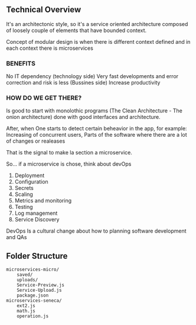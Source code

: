 ## Technical Overview
It's an architectonic style, so it's a service oriented architecture composed of loosely couple of elements that have bounded context.

Concept of modular design is when there is different context defined and in each context there is microservices

### BENEFITS
No IT dependency (technology side)
Very fast developments and error correction and risk is less (Bussines side)
Increase productivity


### HOW DO WE GET THERE?
Is good to start with monolothic programs (The Clean Architecture - The onion architecture)	done with good interfaces and architecture.

After, when One starts to detect certain beheavior in the app, for example:
	Increasing of concurrent users,
	Parts of the software where there are a lot of changes or realeases

That is the signal to make la section a microservice.

So... if a microservice is chose, think about devOps
1. Deployment
2. Configuration
3. Secrets
4. Scaling
5. Metrics and monitoring
6. Testing
7. Log management
8. Service Discovery

DevOps
Is a cultural change about how to planning software development
and QAs

## Folder Structure

```
microservices-micro/
	saved/
	uploads/
	Service-Preview.js
	Service-Upload.js
	package.json
microservices-seneca/
	ext2.js
	math.js
	operation.js

```

